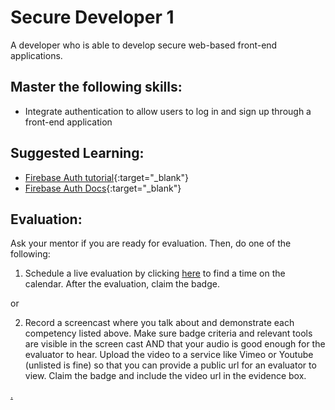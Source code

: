 # Secure Developer 1

A developer who is able to develop secure web-based front-end applications.

## Master the following skills:

* Integrate authentication to allow users to log in and sign up through a front-end application

## Suggested Learning:

* [Firebase Auth tutorial](https://www.youtube.com/watch?v=aN1LnNq4z54&list=PL4cUxeGkcC9jUPIes_B8vRjn1_GaplOPQ){:target="_blank"}
* [Firebase Auth Docs](https://firebase.google.com/docs/auth){:target="_blank"}

## Evaluation:

Ask your mentor if you are ready for evaluation. Then, do one of the following:

1. Schedule a live evaluation by clicking [here](https://calendly.com/codex-academy/level-3-mastery-evaluation?a1=Secure%20Developer%201&a2=sTJo44leTWWer9nZRFkWkg) to find a time on the calendar. After the evaluation, claim the badge.

or

2. Record a screencast where you talk about and demonstrate each competency listed above. Make sure badge criteria and relevant tools are visible in the screen cast AND that your audio is good enough for the evaluator to hear. Upload the video to a service like Vimeo or Youtube (unlisted is fine) so that you can provide a public url for an evaluator to view. Claim the badge and include the video url in the evidence box.

[.](level-3)